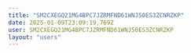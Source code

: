 ```yaml
---
title: "SM2CXEGQ21MG4BPC7JZRMFND61WNJ50ES3ZCNRZKP"
date: 2025-01-09T23:09:19.769Z
user: SM2CXEGQ21MG4BPC7JZRMFND61WNJ50ES3ZCNRZKP
layout: "users"
---
```

    